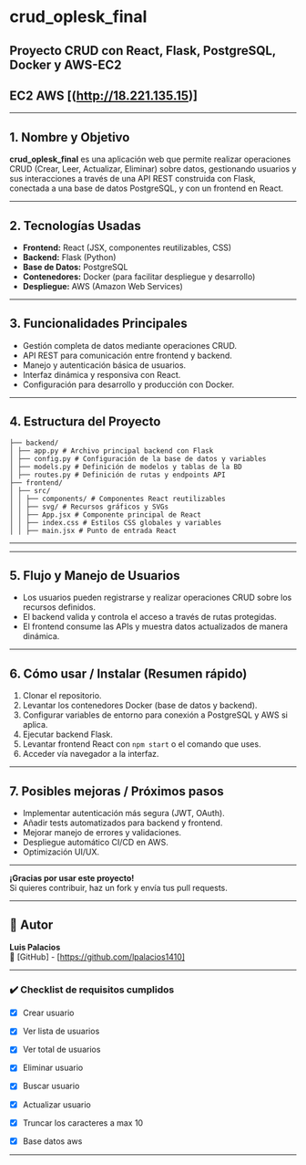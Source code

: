 
# crud_oplesk_final  
## Proyecto CRUD con React, Flask, PostgreSQL, Docker y AWS-EC2
## EC2 AWS [(http://18.221.135.15)]

---

## 1. Nombre y Objetivo  
**crud_oplesk_final** es una aplicación web que permite realizar operaciones CRUD (Crear, Leer, Actualizar, Eliminar) sobre datos, gestionando usuarios y sus interacciones a través de una API REST construida con Flask, conectada a una base de datos PostgreSQL, y con un frontend en React.

---

## 2. Tecnologías Usadas  
- **Frontend:** React (JSX, componentes reutilizables, CSS)  
- **Backend:** Flask (Python)  
- **Base de Datos:** PostgreSQL  
- **Contenedores:** Docker (para facilitar despliegue y desarrollo)  
- **Despliegue:** AWS (Amazon Web Services)

---

## 3. Funcionalidades Principales  
- Gestión completa de datos mediante operaciones CRUD.  
- API REST para comunicación entre frontend y backend.  
- Manejo y autenticación básica de usuarios.  
- Interfaz dinámica y responsiva con React.  
- Configuración para desarrollo y producción con Docker.

---

## 4. Estructura del Proyecto  

    ├── backend/
    │ ├── app.py # Archivo principal backend con Flask
    │ ├── config.py # Configuración de la base de datos y variables
    │ ├── models.py # Definición de modelos y tablas de la BD
    │ ├── routes.py # Definición de rutas y endpoints API
    ├── frontend/
    │ ├── src/
    │ │ ├── components/ # Componentes React reutilizables
    │ │ ├── svg/ # Recursos gráficos y SVGs
    │ │ ├── App.jsx # Componente principal de React
    │ │ ├── index.css # Estilos CSS globales y variables
    │ │ ├── main.jsx # Punto de entrada React


---

---

## 5. Flujo y Manejo de Usuarios  
- Los usuarios pueden registrarse y realizar operaciones CRUD sobre los recursos definidos.  
- El backend valida y controla el acceso a través de rutas protegidas.  
- El frontend consume las APIs y muestra datos actualizados de manera dinámica.

---

## 6. Cómo usar / Instalar (Resumen rápido)  
1. Clonar el repositorio.  
2. Levantar los contenedores Docker (base de datos y backend).  
3. Configurar variables de entorno para conexión a PostgreSQL y AWS si aplica.  
4. Ejecutar backend Flask.    
5. Levantar frontend React con `npm start` o el comando que uses.  
6. Acceder vía navegador a la interfaz.

---

## 7. Posibles mejoras / Próximos pasos  
- Implementar autenticación más segura (JWT, OAuth).  
- Añadir tests automatizados para backend y frontend.  
- Mejorar manejo de errores y validaciones.  
- Despliegue automático CI/CD en AWS.  
- Optimización UI/UX.

---

**¡Gracias por usar este proyecto!**  
Si quieres contribuir, haz un fork y envía tus pull requests.

---

## 📝 Autor

**Luis Palacios**  
🐙 [GitHub] - [https://github.com/lpalacios1410]

---


### ✔️ Checklist de requisitos cumplidos

- [x] Crear usuario
- [x] Ver lista de usuarios
- [x] Ver total de usuarios  
- [x] Eliminar usuario
- [x] Buscar usuario
- [x] Actualizar usuario
- [x] Truncar los caracteres a max 10
- [x] Base datos aws


---


